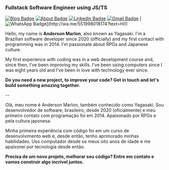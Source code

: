 ### Fullstack Software Engineer using JS/TS

[![Blog Badge](https://img.shields.io/badge/-Blog-2a3636?style=flat-square&logo=googlenearby&logoColor=fff&link=https://yagasaki.vercel.app)](https://yagasaki.vercel.app)
[![About Badge](https://img.shields.io/badge/-About%20Me-2a3636?style=flat-square&logo=googlenearby&logoColor=fff&link=https://yagasaki.vercel.app/about)](https://yagasaki.vercel.app/about)
[![Linkedin Badge](https://img.shields.io/badge/-LinkedIn-2a3636?style=flat-square&logo=googlenearby&logoColor=fff&link=https://www.linkedin.com/in/andersonmarlon/)](https://www.linkedin.com/in/andersonmarlon/) 
[![Gmail Badge](https://img.shields.io/badge/-Gmail-2a3636?style=flat-square&logo=Gmail&logoColor=fff&link=mailto:anderson18.marlon@gmail.com)](mailto:anderson18.marlon@gmail.com)
[![WhatsApp Badge](https://img.shields.io/badge/-WhatsApp-2a3636?style=flat-square&logo=whatsapp&logoColor=fff&link=http://wa.me/551998018174?text=Hi!)](http://wa.me/551998018174?text=Hi!)

Hello, my name is **Anderson Marlon**, also known as Yagasaki. I'm a Brazilian software developer since 2020 (officially) and my first contact with programming was in 2014. I'm passionate about RPGs and Japanese culture.

My first experience with coding was in a web development course and, since then, I've been improving my skills. I've been using computers since I was eight years old and I've been in love with technology ever since.

**Do you need a new project, to improve your code? Get in touch and let's build something amazing together.**

--

Olá, meu nome é Anderson Marlon, também conhecido como Yagasaki. Sou desenvolvedor de software, brasileiro, desde 2020 (oficialmente) e meu primeiro contato com programação foi em 2014. Apaixonado por RPGs e pela cultura japonesa.

Minha primeira experiência com código foi em um curso de desenvolvimento web e, desde então, tenho aprimorado minhas habilidades. Uso computador desde os meus oito anos de idade e me apaixonei por tecnologia desde então.

**Precisa de um novo projeto, melhorar seu código? Entre em contato e vamos construir algo incrível juntos.**
